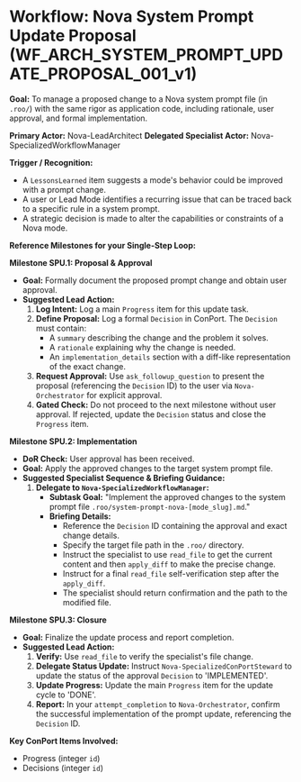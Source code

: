 # Workflow: Nova System Prompt Update Proposal (WF_ARCH_SYSTEM_PROMPT_UPDATE_PROPOSAL_001_v1)

**Goal:** To manage a proposed change to a Nova system prompt file (in `.roo/`) with the same rigor as application code, including rationale, user approval, and formal implementation.

**Primary Actor:** Nova-LeadArchitect
**Delegated Specialist Actor:** Nova-SpecializedWorkflowManager

**Trigger / Recognition:**

- A `LessonsLearned` item suggests a mode's behavior could be improved with a prompt change.
- A user or Lead Mode identifies a recurring issue that can be traced back to a specific rule in a system prompt.
- A strategic decision is made to alter the capabilities or constraints of a Nova mode.

**Reference Milestones for your Single-Step Loop:**

**Milestone SPU.1: Proposal & Approval**

- **Goal:** Formally document the proposed prompt change and obtain user approval.
- **Suggested Lead Action:**
  1.  **Log Intent:** Log a main `Progress` item for this update task.
  2.  **Define Proposal:** Log a formal `Decision` in ConPort. The `Decision` must contain:
      - A `summary` describing the change and the problem it solves.
      - A `rationale` explaining why the change is needed.
      - An `implementation_details` section with a diff-like representation of the exact change.
  3.  **Request Approval:** Use `ask_followup_question` to present the proposal (referencing the `Decision` ID) to the user via `Nova-Orchestrator` for explicit approval.
  4.  **Gated Check:** Do not proceed to the next milestone without user approval. If rejected, update the `Decision` status and close the `Progress` item.

**Milestone SPU.2: Implementation**

- **DoR Check:** User approval has been received.
- **Goal:** Apply the approved changes to the target system prompt file.
- **Suggested Specialist Sequence & Briefing Guidance:**
  1.  **Delegate to `Nova-SpecializedWorkflowManager`:**
      - **Subtask Goal:** "Implement the approved changes to the system prompt file `.roo/system-prompt-nova-[mode_slug].md`."
      - **Briefing Details:**
        - Reference the `Decision` ID containing the approval and exact change details.
        - Specify the target file path in the `.roo/` directory.
        - Instruct the specialist to use `read_file` to get the current content and then `apply_diff` to make the precise change.
        - Instruct for a final `read_file` self-verification step after the `apply_diff`.
        - The specialist should return confirmation and the path to the modified file.

**Milestone SPU.3: Closure**

- **Goal:** Finalize the update process and report completion.
- **Suggested Lead Action:**
  1.  **Verify:** Use `read_file` to verify the specialist's file change.
  2.  **Delegate Status Update:** Instruct `Nova-SpecializedConPortSteward` to update the status of the approval `Decision` to 'IMPLEMENTED'.
  3.  **Update Progress:** Update the main `Progress` item for the update cycle to 'DONE'.
  4.  **Report:** In your `attempt_completion` to `Nova-Orchestrator`, confirm the successful implementation of the prompt update, referencing the `Decision` ID.

**Key ConPort Items Involved:**

- Progress (integer `id`)
- Decisions (integer `id`)
